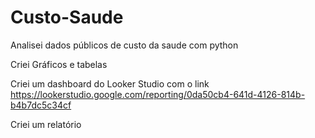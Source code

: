 # Custo-Saude

Analisei dados públicos de custo da saude com python

Criei Gráficos e tabelas

Criei um dashboard do Looker Studio com o link https://lookerstudio.google.com/reporting/0da50cb4-641d-4126-814b-b4b7dc5c34cf

Criei um relatório

